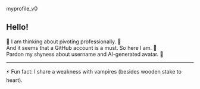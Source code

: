 myprofile_v0

## Hello!

🔭 I am thinking about pivoting professionally. 🤩  
And it seems that a GitHub account is a must. So here I am. 🙂  
Pardon my shyness about username and AI-generated avatar. 🥸
  
  
  
  
  ---
⚡ Fun fact: I share a weakness with vampires (besides wooden stake to heart).
